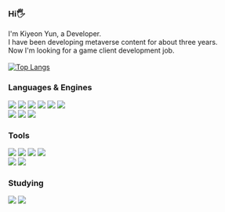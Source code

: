 ### Hi🖐️
I'm Kiyeon Yun, a Developer.<br/>
I have been developing metaverse content for about three years.<br/>
Now I'm looking for a game client development job.<br/><br/>
[![Top Langs](https://github-readme-stats.vercel.app/api/top-langs/?username=KiyeonYun&layout=compact&hide=GAP)](https://github.com/anuraghazra/github-readme-stats)

### Languages & Engines
<a href="" target="_blank"><img src="https://img.shields.io/badge/C-8698AA?style=flat-square&logo=C&logoColor=white"/></a>
<a href="" target="_blank"><img src="https://img.shields.io/badge/C++-00599C?style=flat-square&logo=cplusplus&logoColor=white"/></a>
<a href="" target="_blank"><img src="https://img.shields.io/badge/Csharp-512BD4?style=flat-square&logo=csharp&logoColor=white"/></a>
<a href="" target="_blank"><img src="https://img.shields.io/badge/Java-C54040?style=flat-square&logo=oracle&logoColor=white"/></a>
<a href="" target="_blank"><img src="https://img.shields.io/badge/JavaScript-D5BD0C?style=flat-square&logo=javascript&logoColor=white"/></a>
<a href="" target="_blank"><img src="https://img.shields.io/badge/TypeScript-3178C6?style=flat-square&logo=typescript&logoColor=white"/></a>
<br/>
<a href="" target="_blank"><img src="https://img.shields.io/badge/Unity-333333?style=flat-square&logo=unity&logoColor=white"/></a>
<a href="" target="_blank"><img src="https://img.shields.io/badge/Android-34A853?style=flat-square&logo=android&logoColor=white"/></a>
<a href="" target="_blank"><img src="https://img.shields.io/badge/MySql-4479A1?style=flat-square&logo=mysql&logoColor=white"/></a>

### Tools
<a href="" target="_blank"><img src="https://img.shields.io/badge/VisualStudio-5C2D91?style=flat-square&logo=visualstudio&logoColor=white"/></a>
<a href="" target="_blank"><img src="https://img.shields.io/badge/VisualStudio Code-007ACC?style=flat-square&logo=visualstudiocode&logoColor=white"/></a>
<a href="" target="_blank"><img src="https://img.shields.io/badge/Eclipse-2C2255?style=flat-square&logo=eclipseide&logoColor=white"/></a>
<a href="" target="_blank"><img src="https://img.shields.io/badge/IntelliJ-4053D6?style=flat-square&logo=intellijidea&logoColor=white"/></a>
<br/>
<a href="" target="_blank"><img src="https://img.shields.io/badge/Notion-353E58?style=flat-square&logo=notion&logoColor=white"/></a>
<a href="" target="_blank"><img src="https://img.shields.io/badge/Obsidian-7C3AED?style=flat-square&logo=obsidian&logoColor=white"/></a>

### Studying
<a href="" target="_blank"><img src="https://img.shields.io/badge/Unreal-3D4258?style=flat-square&logo=unrealengine&logoColor=white"/></a>
<a href="" target="_blank"><img src="https://img.shields.io/badge/DirectX11-5E5E5E?style=flat-square&logo=microsoft&logoColor=white"/></a>

<!--
**KiyeonYun/KiyeonYun** is a ✨ _special_ ✨ repository because its `README.md` (this file) appears on your GitHub profile.

Here are some ideas to get you started:

- 🔭 I’m currently working on ...
- 🌱 I’m currently learning ...
- 👯 I’m looking to collaborate on ...
- 🤔 I’m looking for help with ...
- 💬 Ask me about ...
- 📫 How to reach me: ...
- 😄 Pronouns: ...
- ⚡ Fun fact: ...
-->
